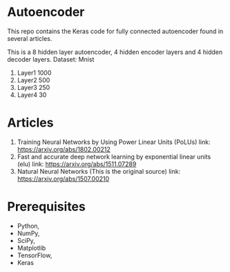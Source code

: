 # Autoencoder
This repo contains the Keras code for fully connected autoencoder found in several articles.

This is a 8 hidden layer autoencoder, 4 hidden encoder layers and 4 hidden decoder layers.
Dataset: Mnist
1. Layer1 1000
2. Layer2 500
3. Layer3 250
4. Layer4 30

# Articles
1. Training Neural Networks by Using Power Linear Units (PoLUs) link: https://arxiv.org/abs/1802.00212
2. Fast and accurate deep network learning by exponential linear units (elu) link: https://arxiv.org/abs/1511.07289
3. Natural Neural Networks (This is the original source) link: https://arxiv.org/abs/1507.00210

# Prerequisites
- Python,
- NumPy, 
- SciPy, 
- Matplotlib
- TensorFlow, 
- Keras
